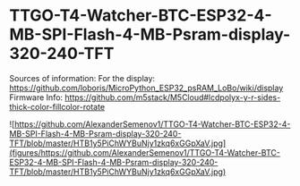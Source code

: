 # TTGO-T4-Watcher-BTC-ESP32-4-MB-SPI-Flash-4-MB-Psram-display-320-240-TFT

Sources of information:
For the display:  https://github.com/loboris/MicroPython_ESP32_psRAM_LoBo/wiki/display 
Firmware Info:    https://github.com/m5stack/M5Cloud#lcdpolyx-y-r-sides-thick-color-fillcolor-rotate 

![https://github.com/AlexanderSemenov1/TTGO-T4-Watcher-BTC-ESP32-4-MB-SPI-Flash-4-MB-Psram-display-320-240-TFT/blob/master/HTB1y5PiChWYBuNjy1zkq6xGGpXaV.jpg](figures/https://github.com/AlexanderSemenov1/TTGO-T4-Watcher-BTC-ESP32-4-MB-SPI-Flash-4-MB-Psram-display-320-240-TFT/blob/master/HTB1y5PiChWYBuNjy1zkq6xGGpXaV.jpg)



